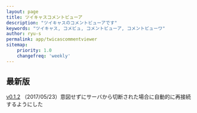 ```yaml
---
layout: page
title: ツイキャスコメントビューア
description: "ツイキャスのコメントビューアです"
keywords: "ツイキャス, コメビュ, コメントビューア, コメントビューワ"
author: ryu-s
permalink: app/twicascommentviewer
sitemap:
    priority: 1.0
    changefreq: 'weekly'	
---
```


## 最新版
[v0.1.2](http://int-main.ddo.jp/app/TwicasCommentViewer_v0.1.2.zip) （2017/05/23）意図せずにサーバから切断された場合に自動的に再接続するようにした  
